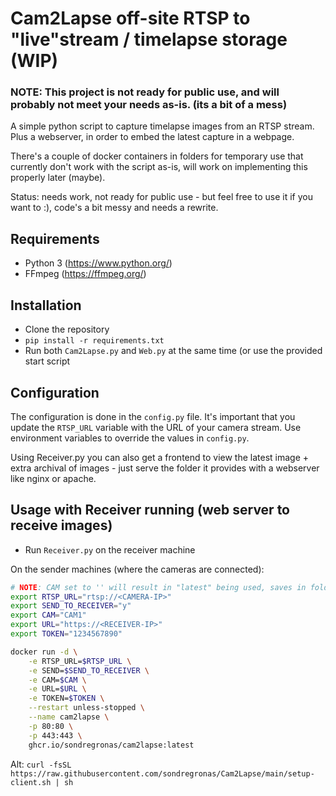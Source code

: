 # Cam2Lapse off-site RTSP to "live"stream / timelapse storage (WIP)

### NOTE: This project is not ready for public use, and will probably not meet your needs as-is. (its a bit of a mess)

A simple python script to capture timelapse images from an RTSP stream. Plus a webserver, in order to embed the latest
capture in a webpage.

There's a couple of docker containers in folders for temporary use that currently don't work with the script as-is, will
work on implementing this properly later (maybe).

Status: needs work, not ready for public use - but feel free to use it if you want to :), code's a bit messy and needs a
rewrite.

## Requirements

* Python 3 (https://www.python.org/)
* FFmpeg (https://ffmpeg.org/)

## Installation

* Clone the repository
* `pip install -r requirements.txt`
* Run both `Cam2Lapse.py` and `Web.py` at the same time (or use the provided start script

## Configuration

The configuration is done in the `config.py` file. It's important that you update the `RTSP_URL` variable with the URL
of your camera stream. Use environment variables to override the values in `config.py`.

Using Receiver.py you can also get a frontend to view the latest image + extra archival of images - just serve the
folder it provides with a webserver like nginx or apache.

## Usage with Receiver running (web server to receive images)

* Run `Receiver.py` on the receiver machine

On the sender machines (where the cameras are connected):

```sh
# NOTE: CAM set to '' will result in "latest" being used, saves in folder "1" in the receiver
export RTSP_URL="rtsp://<CAMERA-IP>"
export SEND_TO_RECEIVER="y"
export CAM="CAM1"
export URL="https://<RECEIVER-IP>"
export TOKEN="1234567890"

docker run -d \
    -e RTSP_URL=$RTSP_URL \
    -e SEND=$SEND_TO_RECEIVER \
    -e CAM=$CAM \
    -e URL=$URL \
    -e TOKEN=$TOKEN \
    --restart unless-stopped \
    --name cam2lapse \
    -p 80:80 \
    -p 443:443 \
    ghcr.io/sondregronas/cam2lapse:latest
```

Alt: `curl -fsSL https://raw.githubusercontent.com/sondregronas/Cam2Lapse/main/setup-client.sh | sh`
